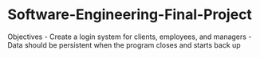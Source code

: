 # Software-Engineering-Final-Project
Objectives - Create a login system for clients, employees, and managers
           - Data should be persistent when the program closes and starts back up

